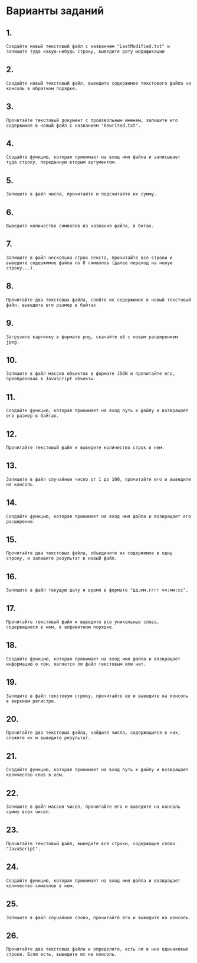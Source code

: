 # Варианты заданий
## 1.
    Создайте новый текстовый файл c названием "LastModified.txt" и запишите туда какую-нибудь строку, выведите дату модификации
## 2.
    Создайте новый текстовый файл, выведите содержимое текстового файла на консоль в обратном порядке.
## 3.
    Прочитайте текстовый документ с произвольным именем, запишите его содержимое в новый файл с названием "Rewrited.txt".
## 4.
    Создайте функцию, которая принимает на вход имя файла и записывает туда строку, переданную вторым аргументом.
## 5.
    Запишите в файл числа, прочитайте и подсчитайте их сумму.
## 6.
    Выведите количество символов из названия файла, в битах.
## 7.
    Запишите в файл несколько строк текста, прочитайте все строки и выведите содержимое файла по 8 символов (далее переход на новую строку...).
## 8.
    Прочитайте два текстовых файла, слейте их содержимое в новый текстовый файл, выведите его размер в байтах
## 9.
    Загрузите картинку в формате png, скачайте её с новым расширением jpeg.
## 10.
    Запишите в файл массив объектов в формате JSON и прочитайте его, преобразовав в JavaScript объекты.
## 11.
    Создайте функцию, которая принимает на вход путь к файлу и возвращает его размер в байтах.
## 12.
    Прочитайте текстовый файл и выведите количество строк в нем.
## 13.
    Запишите в файл случайное число от 1 до 100, прочитайте его и выведите на консоль.
## 14.
    Создайте функцию, которая принимает на вход имя файла и возвращает его расширение.
## 15.
    Прочитайте два текстовых файла, объедините их содержимое в одну строку, и запишите результат в новый файл.
## 16.
    Запишите в файл текущую дату и время в формате "дд.мм.гггг чч:мм:сс".
## 17.
    Прочитайте текстовый файл и выведите все уникальные слова, содержащиеся в нем, в алфавитном порядке.
## 18.
    Создайте функцию, которая принимает на вход имя файла и возвращает информацию о том, является ли файл текстовым или нет.
## 19.
    Запишите в файл текстовую строку, прочитайте ее и выведите на консоль в верхнем регистре.
## 20.
    Прочитайте два текстовых файла, найдите числа, содержащиеся в них, сложите их и выведите результат.
## 21.
    Создайте функцию, которая принимает на вход путь к файлу и возвращает количество слов в нем.
## 22.
    Запишите в файл массив чисел, прочитайте его и выведите на консоль сумму всех чисел.
## 23.
    Прочитайте текстовый файл, выведите все строки, содержащие слово "JavaScript".
## 24.
    Создайте функцию, которая принимает на вход имя файла и возвращает количество символов в нем.
## 25.
    Запишите в файл случайное слово, прочитайте его и выведите на консоль.
## 26.
    Прочитайте два текстовых файла и определите, есть ли в них одинаковые строки. Если есть, выведите их на консоль.
